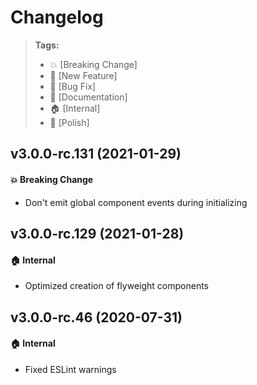 Changelog
=========

> **Tags:**
> - :boom:       [Breaking Change]
> - :rocket:     [New Feature]
> - :bug:        [Bug Fix]
> - :memo:       [Documentation]
> - :house:      [Internal]
> - :nail_care:  [Polish]

## v3.0.0-rc.131 (2021-01-29)

#### :boom: Breaking Change

* Don't emit global component events during initializing

## v3.0.0-rc.129 (2021-01-28)

#### :house: Internal

* Optimized creation of flyweight components

## v3.0.0-rc.46 (2020-07-31)

#### :house: Internal

* Fixed ESLint warnings
